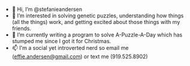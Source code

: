- 👋 Hi, I’m @stefanieandersen
- 👀 I’m interested in solving genetic puzzles, understanding how things (all the things) work, and getting excited about those things with my friends.
- 🌱 I’m currently writing a program to solve A-Puzzle-A-Day which has stumped me since I got it for Christmas.
- 📫 I'm a social yet introverted nerd so email me (effie.andersen@gmail.com) or text me (919.525.8902)

<!---
stefanieandersen/stefanieandersen is a ✨ special ✨ repository because its `README.md` (this file) appears on your GitHub profile.
You can click the Preview link to take a look at your changes.
--->
